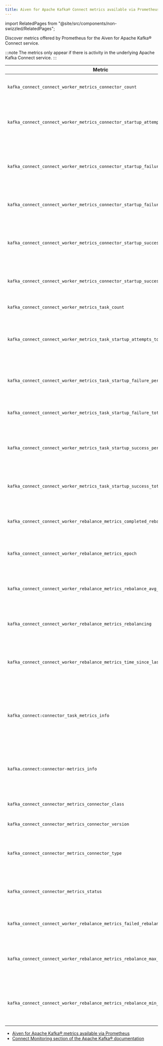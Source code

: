 ```yaml
---
title: Aiven for Apache Kafka® Connect metrics available via Prometheus
---
```


import RelatedPages from "@site/src/components/non-swizzled/RelatedPages";

Discover metrics offered by Prometheus for the Aiven for Apache Kafka® Connect service.

:::note
The metrics only appear if there is activity in the underlying
Apache Kafka Connect service.
:::

| Metric                                                                         | Description                                                            |
|--------------------------------------------------------------------------------|------------------------------------------------------------------------|
| `kafka_connect_connect_worker_metrics_connector_count`                         | Number of connectors run in this worker                            |
| `kafka_connect_connect_worker_metrics_connector_startup_attempts_total`        | Total number of connector startups that this worker has attempted  |
| `kafka_connect_connect_worker_metrics_connector_startup_failure_percentage`    | Average percentage of this worker's connector starts that failed  |
| `kafka_connect_connect_worker_metrics_connector_startup_failure_total`         | Total number of connector starts that failed                       |
| `kafka_connect_connect_worker_metrics_connector_startup_success_percentage`    | Average percentage of this worker's connector starts that succeeded |
| `kafka_connect_connect_worker_metrics_connector_startup_success_total`         | Total number of connector starts that succeeded              |
| `kafka_connect_connect_worker_metrics_task_count`                              | Number of tasks run in this worker                           |
| `kafka_connect_connect_worker_metrics_task_startup_attempts_total`             | Total number of task startups that this worker has attempted |
| `kafka_connect_connect_worker_metrics_task_startup_failure_percentage`         | Average percentage of this worker's task starts that failed  |
| `kafka_connect_connect_worker_metrics_task_startup_failure_total`              | Total number of task starts that failed                      |
| `kafka_connect_connect_worker_metrics_task_startup_success_percentage`         | Average percentage of this worker's task starts that succeeded |
| `kafka_connect_connect_worker_metrics_task_startup_success_total`              | Total number of task starts that succeeded                   |
| `kafka_connect_connect_worker_rebalance_metrics_completed_rebalances_total`    | Total number of rebalances completed by this worker          |
| `kafka_connect_connect_worker_rebalance_metrics_epoch`                         | Epoch or generation number of this worker                    |
| `kafka_connect_connect_worker_rebalance_metrics_rebalance_avg_time_ms`         | Average time in milliseconds spent by this worker to rebalance |
| `kafka_connect_connect_worker_rebalance_metrics_rebalancing`                   | Whether this worker is currently rebalancing                     |
| `kafka_connect_connect_worker_rebalance_metrics_time_since_last_rebalance_ms`  | Time in milliseconds since this worker completed the most recent rebalance |
| `kafka_connect:connector_task_metrics_info`                                    | Aggregated information about the connector tasks, such as their statuses and other metadata. |
| `kafka.connect:connector-metrics_info`                                         | Aggregated information about the connectors, including statuses and metadata. |
| `kafka_connect_connector_metrics_connector_class`                              | The class name of the connector                                             |
| `kafka_connect_connector_metrics_connector_version`                            | The version of the connector                                                |
| `kafka_connect_connector_metrics_connector_type`                               | The type of the connector, for example, source or sink                        |
| `kafka_connect_connector_metrics_status`                                       | The status of the connector, for example, running, paused                     |
| `kafka_connect_connect_worker_rebalance_metrics_failed_rebalances_total`       | Total number of rebalances that failed                                      |
| `kafka_connect_connect_worker_rebalance_metrics_rebalance_max_time_ms`         | Maximum time in milliseconds taken by this worker to rebalance              |
| `kafka_connect_connect_worker_rebalance_metrics_rebalance_min_time_ms`         | Minimum time in milliseconds taken by this worker to rebalance              |


<RelatedPages/>

- [Aiven for Apache Kafka® metrics available via Prometheus](/docs/products/kafka/reference/kafka-metrics-prometheus)
- [Connect Monitoring section of the Apache Kafka® documentation](https://kafka.apache.org/documentation/#connect_monitoring)

